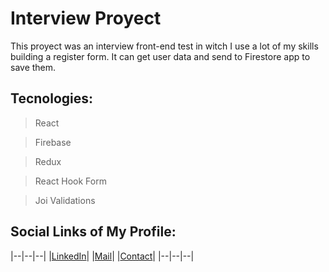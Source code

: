 # Interview Proyect

  This proyect was an interview front-end test in witch I use a lot of my skills building a register form. It can get user data and send to Firestore app to save them.

## Tecnologies:

> React

> Firebase

> Redux

> React Hook Form

> Joi Validations

## Social Links of My Profile:

  |--|--|--|
  |[LinkedIn](https://www.linkedin.com/in/julian-flores-dev/)|
  |[Mail](mailto:julianfloresdev@gmail.com)|
  |[Contact](https://wa.me/+5493412824516)|
  |--|--|--|
